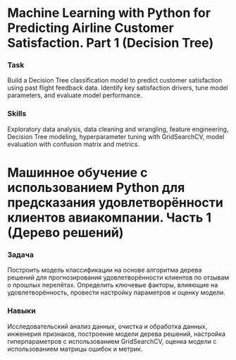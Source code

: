 # Machine Learning with Python for Predicting Airline Customer Satisfaction. Part 1 (Decision Tree)

### Task  
Build a Decision Tree classification model to predict customer satisfaction using past flight feedback data. Identify key satisfaction drivers, tune model parameters, and evaluate model performance.

### Skills  
Exploratory data analysis, data cleaning and wrangling, feature engineering, Decision Tree modeling, hyperparameter tuning with GridSearchCV, model evaluation with confusion matrix and metrics.

# Машинное обучение с использованием Python для предсказания удовлетворённости клиентов авиакомпании. Часть 1 (Дерево решений)

### Задача  
Построить модель классификации на основе алгоритма дерева решений для прогнозирования удовлетворённости клиентов по отзывам о прошлых перелётах. Определить ключевые факторы, влияющие на удовлетворённость, провести настройку параметров и оценку модели.

### Навыки  
Исследовательский анализ данных, очистка и обработка данных, инженерия признаков, построение модели дерева решений, настройка гиперпараметров с использованием GridSearchCV, оценка модели с использованием матрицы ошибок и метрик.
